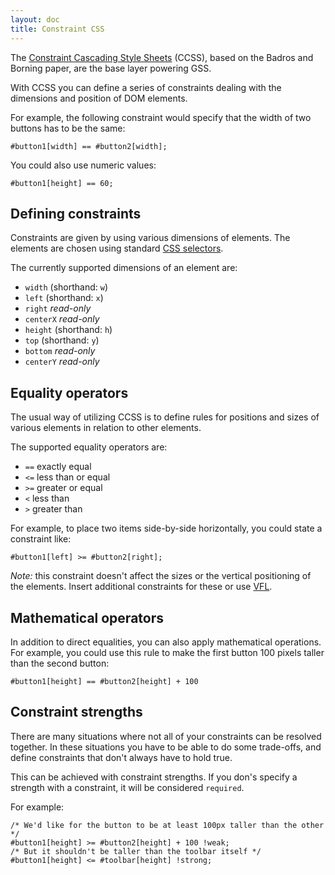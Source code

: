 ```yaml
---
layout: doc
title: Constraint CSS
---
```

The [Constraint Cascading Style Sheets](http://www.cs.washington.edu/research/constraints/web/ccss-uwtr.pdf) (CCSS), based on the Badros and Borning paper, are the base layer powering GSS.

With CCSS you can define a series of constraints dealing with the dimensions and position of DOM elements.

For example, the following constraint would specify that the width of two buttons has to be the same:

```
#button1[width] == #button2[width];
```

You could also use numeric values:

```
#button1[height] == 60;
```

## Defining constraints

Constraints are given by using various dimensions of elements. The elements are chosen using standard [CSS selectors](https://developer.mozilla.org/en-US/docs/Web/Guide/CSS/Getting_started/Selectors).

The currently supported dimensions of an element are:

* `width` (shorthand: `w`)
* `left` (shorthand: `x`)
* `right` *read-only*
* `centerX` *read-only*
* `height` (shorthand: `h`)
* `top` (shorthand: `y`)
* `bottom` *read-only*
* `centerY` *read-only*

## Equality operators

The usual way of utilizing CCSS is to define rules for positions and sizes of various elements in relation to other elements.

The supported equality operators are:

* `==` exactly equal
* `<=` less than or equal
* `>=` greater or equal
* `<` less than
* `>` greater than

For example, to place two items side-by-side horizontally, you could state a constraint like:

```
#button1[left] >= #button2[right];
```

*Note:* this constraint doesn't affect the sizes or the vertical positioning of the elements. Insert additional constraints for these or use [VFL](/docs/vfl).

## Mathematical operators

In addition to direct equalities, you can also apply mathematical operations. For example, you could use this rule to make the first button 100 pixels taller than the second button:

```
#button1[height] == #button2[height] + 100
```

## Constraint strengths

There are many situations where not all of your constraints can be resolved together. In these situations you have to be able to do some trade-offs, and define constraints that don't always have to hold true.

This can be achieved with constraint strengths. If you don's specify a strength with a constraint, it will be considered `required`.

For example:

```
/* We'd like for the button to be at least 100px taller than the other */
#button1[height] >= #button2[height] + 100 !weak;
/* But it shouldn't be taller than the toolbar itself */
#button1[height] <= #toolbar[height] !strong;
```
